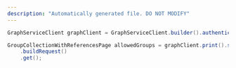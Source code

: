 ```yaml
---
description: "Automatically generated file. DO NOT MODIFY"
---
```

<!-- markdownlint-disable MD041 -->

```java
GraphServiceClient graphClient = GraphServiceClient.builder().authenticationProvider( authProvider ).buildClient();

GroupCollectionWithReferencesPage allowedGroups = graphClient.print().shares("{printerShareId}").allowedGroups()
    .buildRequest()
    .get();
```
